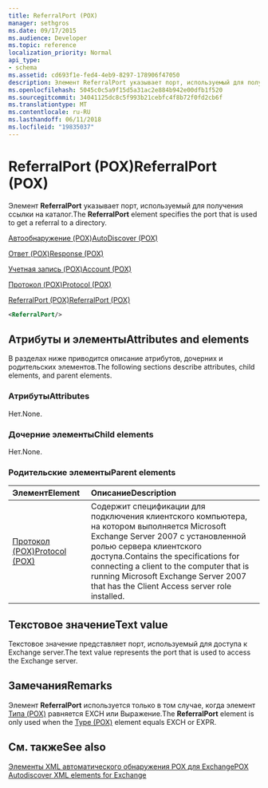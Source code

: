 ```yaml
---
title: ReferralPort (POX)
manager: sethgros
ms.date: 09/17/2015
ms.audience: Developer
ms.topic: reference
localization_priority: Normal
api_type:
- schema
ms.assetid: cd693f1e-fed4-4eb9-8297-178906f47050
description: Элемент ReferralPort указывает порт, используемый для получения ссылки на каталог.
ms.openlocfilehash: 5045c0c5a9f15d5a31ac2e884b942e00dfb1f520
ms.sourcegitcommit: 34041125dc8c5f993b21cebfc4f8b72f0fd2cb6f
ms.translationtype: MT
ms.contentlocale: ru-RU
ms.lasthandoff: 06/11/2018
ms.locfileid: "19835037"
---
```

# <a name="referralport-pox"></a><span data-ttu-id="db53a-103">ReferralPort (POX)</span><span class="sxs-lookup"><span data-stu-id="db53a-103">ReferralPort (POX)</span></span>

<span data-ttu-id="db53a-104">Элемент **ReferralPort** указывает порт, используемый для получения ссылки на каталог.</span><span class="sxs-lookup"><span data-stu-id="db53a-104">The **ReferralPort** element specifies the port that is used to get a referral to a directory.</span></span> 
  
[<span data-ttu-id="db53a-105">Автообнаружение (POX)</span><span class="sxs-lookup"><span data-stu-id="db53a-105">AutoDiscover (POX)</span></span>](autodiscover-pox.md)
  
[<span data-ttu-id="db53a-106">Ответ (POX)</span><span class="sxs-lookup"><span data-stu-id="db53a-106">Response (POX)</span></span>](response-pox.md)
  
[<span data-ttu-id="db53a-107">Учетная запись (POX)</span><span class="sxs-lookup"><span data-stu-id="db53a-107">Account (POX)</span></span>](account-pox.md)
  
[<span data-ttu-id="db53a-108">Протокол (POX)</span><span class="sxs-lookup"><span data-stu-id="db53a-108">Protocol (POX)</span></span>](protocol-pox.md)
  
[<span data-ttu-id="db53a-109">ReferralPort (POX)</span><span class="sxs-lookup"><span data-stu-id="db53a-109">ReferralPort (POX)</span></span>](referralport-pox.md)
  
```xml
<ReferralPort/>
```

## <a name="attributes-and-elements"></a><span data-ttu-id="db53a-110">Атрибуты и элементы</span><span class="sxs-lookup"><span data-stu-id="db53a-110">Attributes and elements</span></span>

<span data-ttu-id="db53a-111">В разделах ниже приводится описание атрибутов, дочерних и родительских элементов.</span><span class="sxs-lookup"><span data-stu-id="db53a-111">The following sections describe attributes, child elements, and parent elements.</span></span>
  
### <a name="attributes"></a><span data-ttu-id="db53a-112">Атрибуты</span><span class="sxs-lookup"><span data-stu-id="db53a-112">Attributes</span></span>

<span data-ttu-id="db53a-113">Нет.</span><span class="sxs-lookup"><span data-stu-id="db53a-113">None.</span></span>
  
### <a name="child-elements"></a><span data-ttu-id="db53a-114">Дочерние элементы</span><span class="sxs-lookup"><span data-stu-id="db53a-114">Child elements</span></span>

<span data-ttu-id="db53a-115">Нет.</span><span class="sxs-lookup"><span data-stu-id="db53a-115">None.</span></span>
  
### <a name="parent-elements"></a><span data-ttu-id="db53a-116">Родительские элементы</span><span class="sxs-lookup"><span data-stu-id="db53a-116">Parent elements</span></span>

|<span data-ttu-id="db53a-117">**Элемент**</span><span class="sxs-lookup"><span data-stu-id="db53a-117">**Element**</span></span>|<span data-ttu-id="db53a-118">**Описание**</span><span class="sxs-lookup"><span data-stu-id="db53a-118">**Description**</span></span>|
|:-----|:-----|
|[<span data-ttu-id="db53a-119">Протокол (POX)</span><span class="sxs-lookup"><span data-stu-id="db53a-119">Protocol (POX)</span></span>](protocol-pox.md) <br/> |<span data-ttu-id="db53a-120">Содержит спецификации для подключения клиентского компьютера, на котором выполняется Microsoft Exchange Server 2007 с установленной ролью сервера клиентского доступа.</span><span class="sxs-lookup"><span data-stu-id="db53a-120">Contains the specifications for connecting a client to the computer that is running Microsoft Exchange Server 2007 that has the Client Access server role installed.</span></span>  <br/> |
   
## <a name="text-value"></a><span data-ttu-id="db53a-121">Текстовое значение</span><span class="sxs-lookup"><span data-stu-id="db53a-121">Text value</span></span>

<span data-ttu-id="db53a-122">Текстовое значение представляет порт, используемый для доступа к Exchange server.</span><span class="sxs-lookup"><span data-stu-id="db53a-122">The text value represents the port that is used to access the Exchange server.</span></span>
  
## <a name="remarks"></a><span data-ttu-id="db53a-123">Замечания</span><span class="sxs-lookup"><span data-stu-id="db53a-123">Remarks</span></span>

<span data-ttu-id="db53a-124">Элемент **ReferralPort** используется только в том случае, когда элемент [Типа (POX)](type-pox.md) равняется EXCH или Выражение.</span><span class="sxs-lookup"><span data-stu-id="db53a-124">The **ReferralPort** element is only used when the [Type (POX)](type-pox.md) element equals EXCH or EXPR.</span></span> 
  
## <a name="see-also"></a><span data-ttu-id="db53a-125">См. также</span><span class="sxs-lookup"><span data-stu-id="db53a-125">See also</span></span>



[<span data-ttu-id="db53a-126">Элементы XML автоматического обнаружения POX для Exchange</span><span class="sxs-lookup"><span data-stu-id="db53a-126">POX Autodiscover XML elements for Exchange</span></span>](pox-autodiscover-xml-elements-for-exchange.md)

